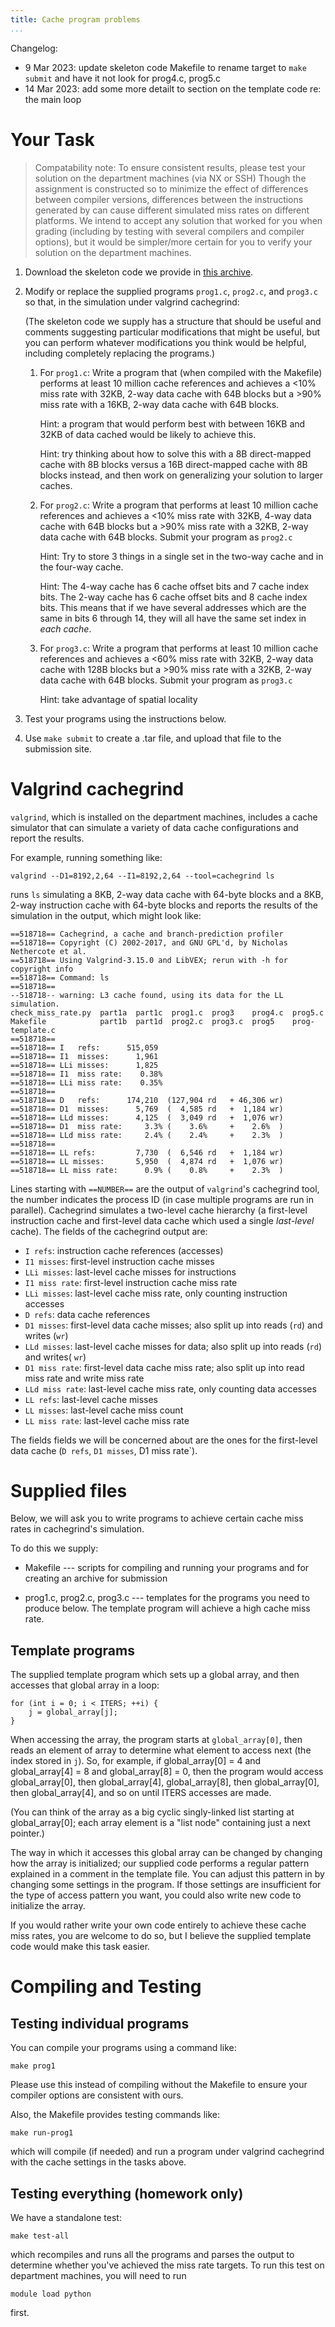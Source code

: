 ```yaml
---
title: Cache program problems
...
```


<div class="changelog">
Changelog: 

*  9 Mar 2023: update skeleton code Makefile to rename target to `make submit` and have it not look
   for prog4.c, prog5.c
*  14 Mar 2023: add some more detailt to section on the template code re: the main loop
</div>


# Your Task

> Compatability note: 
> To ensure consistent results, please test your solution on the department machines (via NX or SSH)
> Though the assignment is constructed so to minimize the effect of differences between compiler
> versions, differences between the instructions generated by
> can cause different simulated miss rates on different platforms.
> We intend to accept any solution that worked for you when grading (including by testing with several
> compilers and compiler options), but it would be simpler/more certain for you to verify your solution
> on the department machines.

1.  Download the skeleton code we provide in [this archive](files/cache-progs/cache-progs.tar).

2. Modify or replace the supplied programs `prog1.c`, `prog2.c`, and `prog3.c` so that, in the simulation under valgrind cachegrind:

    (The skeleton code we supply has a structure that should be useful and comments suggesting particular modifications that might be useful, but you can perform whatever modifications you think would be helpful, including completely replacing the programs.)

    1.  For `prog1.c`: Write a program that (when compiled with the Makefile) performs at least 10 million cache references and achieves a <10% miss rate with 32KB, 2-way data cache with 64B blocks but a >90% miss rate with a 16KB, 2-way data cache with 64B blocks.
        
        Hint: a program that would perform best with between 16KB and 32KB of data cached would be likely to achieve this.

        Hint: try thinking about how to solve this with a 8B direct-mapped cache with 8B blocks versus a 16B direct-mapped cache with 8B blocks instead, and then work on generalizing your solution to larger caches.

    1.  For `prog2.c`: Write a program that performs at least 10 million cache references and achieves a <10% miss rate with 32KB, 4-way data cache with 64B blocks but a >90% miss rate with a 32KB, 2-way data cache with 64B blocks. Submit your program as `prog2.c`

        Hint: Try to store 3 things in a single set in the two-way cache and in the four-way cache.

        Hint: The 4-way cache has 6 cache offset bits and 7 cache index bits. The 2-way cache has 6 cache offset bits and 8 cache index bits. This means that if we have several  addresses which are the same in bits 6 through 14, they will all have the same set index in *each cache*.

    1.  For `prog3.c`: Write a program that performs at least 10 million cache references and achieves a <60% miss rate with 32KB, 2-way data cache with 128B blocks but a >90% miss rate with a 32KB, 2-way data cache with 64B blocks. Submit your program as `prog3.c`

        Hint: take advantage of spatial locality

3.  Test your programs using the instructions below.

3.  Use `make submit` to create a .tar file, and upload that file to the submission site.

<!-- FIXME: thing with template code -->
# Valgrind cachegrind

`valgrind`, which is installed on the department machines, includes a cache simulator
that can simulate a variety of data cache configurations and report the results.

For example, running something like:
    
    valgrind --D1=8192,2,64 --I1=8192,2,64 --tool=cachegrind ls

runs `ls` simulating a 8KB, 2-way data cache with 64-byte blocks and a 8KB, 2-way instruction
cache with 64-byte blocks and reports the results of the simulation in the output,
which might look like:

    ==518718== Cachegrind, a cache and branch-prediction profiler
    ==518718== Copyright (C) 2002-2017, and GNU GPL'd, by Nicholas Nethercote et al.
    ==518718== Using Valgrind-3.15.0 and LibVEX; rerun with -h for copyright info
    ==518718== Command: ls
    ==518718== 
    --518718-- warning: L3 cache found, using its data for the LL simulation.
    check_miss_rate.py  part1a  part1c  prog1.c  prog3    prog4.c  prog5.c
    Makefile            part1b  part1d  prog2.c  prog3.c  prog5    prog-template.c
    ==518718== 
    ==518718== I   refs:      515,059
    ==518718== I1  misses:      1,961
    ==518718== LLi misses:      1,825
    ==518718== I1  miss rate:    0.38%
    ==518718== LLi miss rate:    0.35%
    ==518718== 
    ==518718== D   refs:      174,210  (127,904 rd   + 46,306 wr)
    ==518718== D1  misses:      5,769  (  4,585 rd   +  1,184 wr)
    ==518718== LLd misses:      4,125  (  3,049 rd   +  1,076 wr)
    ==518718== D1  miss rate:     3.3% (    3.6%     +    2.6%  )
    ==518718== LLd miss rate:     2.4% (    2.4%     +    2.3%  )
    ==518718== 
    ==518718== LL refs:         7,730  (  6,546 rd   +  1,184 wr)
    ==518718== LL misses:       5,950  (  4,874 rd   +  1,076 wr)
    ==518718== LL miss rate:      0.9% (    0.8%     +    2.3%  )

Lines starting with `==NUMBER==` are the output of `valgrind`'s cachegrind tool, the number
indicates the process ID (in case multiple programs are run in parallel). Cachegrind simulates
a two-level cache hierarchy (a first-level instruction cache and first-level data cache
which used a single *last-level* cache). The fields of the cachegrind output are:

*  `I refs`: instruction cache references (accesses)
*  `I1 misses`: first-level instruction cache misses
*  `LLi misses`: last-level cache misses for instructions
*  `I1 miss rate`: first-level instruction cache miss rate
*  `LLi misses`: last-level cache miss rate, only counting instruction accesses
*  `D refs`: data cache references
*  `D1 misses`: first-level data cache misses; also split up into reads (`rd`) and writes (`wr`)
*  `LLd misses`: last-level cache misses for data; also split up into reads (`rd`) and writes( `wr`)
*  `D1 miss rate`: first-level data cache miss rate; also split up into read miss rate and write miss rate
*  `LLd miss rate`: last-level cache miss rate, only counting data accesses
*  `LL refs`: last-level cache misses
*  `LL misses`: last-level cache miss count
*  `LL miss rate`: last-level cache miss rate

The fields fields we will be concerned about are the ones for the first-level data cache (`D refs`, `D1 misses`, D1 miss rate`).


# Supplied files

Below, we will ask you to write programs to achieve certain cache miss rates in cachegrind's simulation.

To do this we supply:

*  Makefile --- scripts for compiling and running your programs and for creating an archive for submission
    
*  prog1.c, prog2.c, prog3.c --- templates for the programs you need to produce below. The
   template program will achieve a high cache miss rate.

## Template programs

The supplied template program which sets up a global array, and then accesses that global array
in a loop:
    
    for (int i = 0; i < ITERS; ++i) {
        j = global_array[j];
    }

When accessing the array, the program starts at `global_array[0]`, then 
reads an element of array to determine what element
to access next (the index stored in `j`).
So, for example, if global_array[0] = 4 and global_array[4] = 8 and global_array[8] = 0, then the program would access global_array[0], then global_array[4], global_array[8], then global_array[0], then global_array[4], and so on until ITERS accesses are made.

(You can think of the array as a big cyclic singly-linked list starting at global_array[0];
each array element is a "list node" containing just a next pointer.)

The way in which it accesses this global array can be changed by changing how the array is
initialized;
our supplied code performs a regular pattern explained in a comment in the template file.
You can adjust
this pattern in by changing some settings in the program. If those settings are insufficient for
the type of access pattern you want, you could also write new code to initialize the array.

If you would rather write your own code entirely to achieve these cache miss rates, you are welcome to do so,
but I believe the supplied template code would make this task easier.

# Compiling and Testing

## Testing individual programs

You can compile your programs using a command like:

    make prog1

Please use this instead of compiling without the Makefile to ensure your compiler options are consistent with ours.

Also, the Makefile provides testing commands like:

    make run-prog1

which will compile (if needed) and run a program under valgrind cachegrind with the cache settings
in the tasks above.

## Testing everything (homework only)

We have a standalone test:

    make test-all

which recompiles and runs all the programs and parses the output to determine whether
you've achieved the miss rate targets. To run this test on department machines, you will need to run

    module load python

first.
